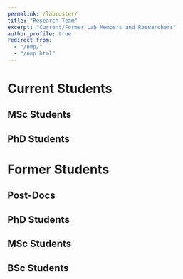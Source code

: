 ```yaml
---
permalink: /labroster/
title: "Research Team"
excerpt: "Current/Former Lab Members and Researchers"
author_profile: true
redirect_from:
  - "/nmp/"
  - "/nmp.html"
---
```


# Current Students
## MSc Students
## PhD Students

# Former Students
## Post-Docs
## PhD Students
## MSc Students
## BSc Students
